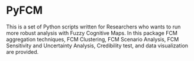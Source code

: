# PyFCM
This is a set of Python scripts written for Researchers who wants to run more robust analysis with Fuzzy Cognitive Maps. In this package FCM aggregation techniques, FCM Clustering, FCM Scenario Analysis, FCM Sensitivity and Uncertainty Analysis, Credibility test, and data visualization are provided.  
